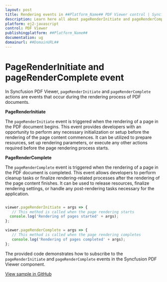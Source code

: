 ```yaml
---
layout: post
title: Rendering events in ##Platform_Name## PDF Viewer control | Syncfusion
description: Learn here all about pageRenderInitiate and pageRenderComplete event in Syncfusion ##Platform_Name## PDF Viewer control of Syncfusion Essential JS 2 and more.
platform: ej2-javascript
control: PDF Viewer
publishingplatform: ##Platform_Name##
documentation: ug
domainurl: ##DomainURL##
---
```


# PageRenderInitiate and pageRenderComplete event

In Syncfusion PDF Viewer, `pageRenderInitiate` and `pageRenderComplete` actions are events that occur during the rendering process of PDF documents. 

**PageRenderInitiate** 

The `pageRenderInitiate` event is triggered when the rendering of a page in the PDF document begins. This event provides developers with an opportunity to perform any necessary initialization or setup before the rendering of the page content commences. It can be utilized to prepare resources, set up rendering parameters, or execute any other actions required before the page rendering process starts.

**PageRenderComplete**

The `pageRenderComplete` event is triggered when the rendering of a page in the PDF document is completed. This event allows developers to perform cleanup tasks or finalize rendering-related processes after the rendering of the page content finishes. It can be used to release resources, finalize rendering settings, or handle any post-rendering tasks necessary for the application.


```ts

viewer.pageRenderInitiate = args => {
   // This method is called when the page rendering starts
  console.log('Rendering of pages started' + args);
};

viewer.pageRenderComplete = args => {
   // This method is called when the page rendering completes
   console.log('Rendering of pages completed' + args);
};

```

The provided code demonstrates how to subscribe to the `pageRenderInitiate` and `pageRenderComplete` events in the Syncfusion PDF Viewer component. 

[View sample in GitHub]()